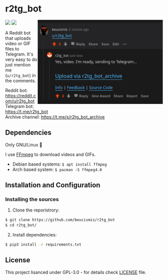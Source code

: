 # r2tg_bot

<img src="assets/screenshot.png" width="400" align="right">

![](https://img.shields.io/badge/style-black-black?style=flat) ![](https://img.shields.io/reddit/user-karma/combined/r2tg_bot)

A Reddit bot that uploads video or GIF files to Telegram. It's very easy to do just mention me (`u/r2tg_bot`) in the comments.

Reddit bot: https://reddit.com/u/r2tg_bot <br/>
Telegram bot: https://t.me/r2tg_bot <br/>
Archive channel: https://t.me/s/r2tg_bot_archive

## Dependencies
Only GNU/Linux 🐧

I use [FFmpeg](https://ffmpeg.org) to download videos and GIFs.
  * Debian based systems: `$ apt install ffmpeg`
  * Arch based system: `$ pacman -S ffmpeg4.0`

## Installation and Configuration

### Installing the sources
1. Clone the reporistrory: 
```sh
$ git clone https://github.com/beucismis/r2tg_bot
$ cd r2tg_bot/
```
2. Install dependencies:
```sh
$ pip3 install -r requirements.txt
```

## License
This project lisanced under GPL-3.0 - for details check [LICENSE](LICENSE) file.
